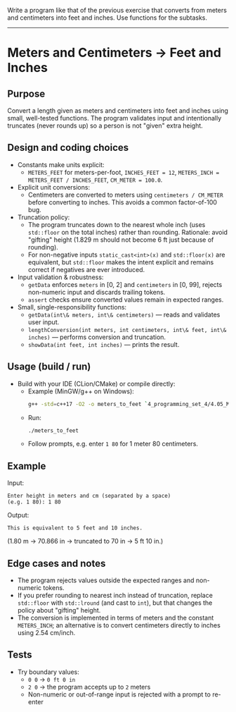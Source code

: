 Write a program like that of the previous exercise that converts from meters and
centimeters into feet and inches. Use functions for the subtasks.

---

# Meters and Centimeters → Feet and Inches

## Purpose
Convert a length given as meters and centimeters into feet and inches using small, 
well-tested functions. The program validates input and intentionally truncates 
(never rounds up) so a person is not "given" extra height.

## Design and coding choices
- Constants make units explicit:
  - `METERS_FEET` for meters-per-foot, `INCHES_FEET = 12`, `METERS_INCH = METERS_FEET / INCHES_FEET`, `CM_METER = 100.0`.
- Explicit unit conversions:
  - Centimeters are converted to meters using `centimeters / CM_METER` before converting to inches. This avoids a common factor-of-100 bug.
- Truncation policy:
  - The program truncates down to the nearest whole inch (uses `std::floor` on the total inches) rather than rounding. Rationale: avoid "gifting" height (1.829 m should not become 6 ft just because of rounding).
  - For non-negative inputs `static_cast<int>(x)` and `std::floor(x)` are equivalent, but `std::floor` makes the intent explicit and remains correct if negatives are ever introduced.
- Input validation & robustness:
  - `getData` enforces `meters` in \[0, 2\] and `centimeters` in \[0, 99\], rejects non-numeric input and discards trailing tokens.
  - `assert` checks ensure converted values remain in expected ranges.
- Small, single-responsibility functions:
  - `getData(int\& meters, int\& centimeters)` — reads and validates user input.
  - `lengthConversion(int meters, int centimeters, int\& feet, int\& inches)` — performs conversion and truncation.
  - `showData(int feet, int inches)` — prints the result.

## Usage (build / run)
- Build with your IDE (CLion/CMake) or compile directly:
  - Example (MinGW/g++ on Windows):
    ```bash
    g++ -std=c++17 -O2 -o meters_to_feet `4_programming_set_4/4.05_Meters_to_Feet_Inches/5_Meters_to_Feet_Inches.cpp`
    ```
  - Run:
    ```bash
    ./meters_to_feet
    ```
  - Follow prompts, e.g. enter `1 80` for 1 meter 80 centimeters.

## Example
Input:
```
Enter height in meters and cm (separated by a space)
(e.g. 1 80): 1 80
```
Output:
```
This is equivalent to 5 feet and 10 inches.
```
(1.80 m → 70.866 in → truncated to 70 in → 5 ft 10 in.)

## Edge cases and notes
- The program rejects values outside the expected ranges and non-numeric tokens.
- If you prefer rounding to nearest inch instead of truncation, replace `std::floor` with `std::lround` (and cast to `int`), but that changes the policy about "gifting" height.
- The conversion is implemented in terms of meters and the constant `METERS_INCH`; an alternative is to convert centimeters directly to inches using 2.54 cm/inch.

## Tests
- Try boundary values:
  - `0 0` → `0 ft 0 in`
  - `2 0` → the program accepts up to `2` meters
  - Non-numeric or out-of-range input is rejected with a prompt to re-enter

